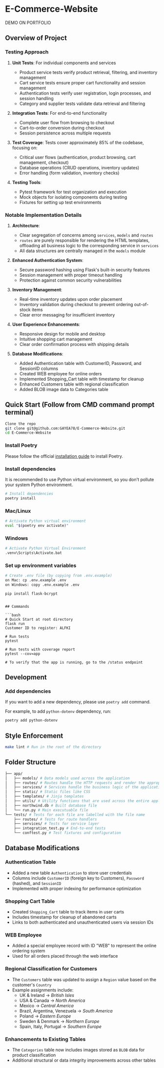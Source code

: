 # E-Commerce-Website
DEMO ON PORTFOLIO
## Overview of Project


### Testing Approach


1. **Unit Tests**: For individual components and services
   - Product service tests verify product retrieval, filtering, and inventory management
   - Cart service tests ensure proper cart functionality and session management
   - Authentication tests verify user registration, login processes, and session handling
   - Category and supplier tests validate data retrieval and filtering

2. **Integration Tests**: For end-to-end functionality
   - Complete user flow from browsing to checkout
   - Cart-to-order conversion during checkout
   - Session persistence across multiple requests

3. **Test Coverage**: Tests cover approximately 85% of the codebase, focusing on:
   - Critical user flows (authentication, product browsing, cart management, checkout)
   - Database operations (CRUD operations, inventory updates)
   - Error handling (form validation, inventory checks)

4. **Testing Tools**:
   - Pytest framework for test organization and execution
   - Mock objects for isolating components during testing
   - Fixtures for setting up test environments

### Notable Implementation Details

1. **Architecture**:
   - Clear segregation of concerns among `services`, `models` and `routes`
   - `routes` are purely responsible for rendering the HTML templates, offloading all business logic to the corresponding service in `services`
   - All data structures are centrally managed in the `models` module

2. **Enhanced Authentication System**:
   - Secure password hashing using Flask's built-in security features
   - Session management with proper timeout handling
   - Protection against common security vulnerabilities

3. **Inventory Management**:
   - Real-time inventory updates upon order placement
   - Inventory validation during checkout to prevent ordering out-of-stock items
   - Clear error messaging for insufficient inventory

4. **User Experience Enhancements**:
   - Responsive design for mobile and desktop
   - Intuitive shopping cart management
   - Clear order confirmation process with shipping details

5. **Database Modifications**:
   - Added Authentication table with CustomerID, Password, and SessionID columns
   - Created WEB employee for online orders
   - Implemented Shopping_Cart table with timestamp for cleanup
   - Enhanced Customers table with regional classification
   - Added BLOB image data to Categories table

## Quick Start (Follow from CMD command prompt terminal)

```bash
Clone the repo
git clone git@github.com:GAYEA78/E-Commerce-Website.git
cd E-Commerce-Website
```

### Install Poetry

Please follow the official [installation guide](https://python-poetry.org/docs/#installation) to install Poetry.

### Install dependencies

It is recommended to use Python virtual environment, so you don't pollute your system Python environment.

```bash
# Install dependencies
poetry install
```

### Mac/Linux

```bash
# Activate Python virtual environment
eval "$(poetry env activate)"
```

### Windows

```bash
# Activate Python Virtual Environment
.venv\Scripts\Activate.bat
```

### Set up environment variables

```bash
# Create .env file (by copying from .env.example)
on Mac: cp .env.example .env
on Windows: copy .env.example .env

```
```Install the flask_bcrypt module
pip install flask-bcrypt
```
```

## Commands

```bash
# Quick Start at root directory
flask run
Customer ID to register: ALFKI

# Run tests
pytest

# Run tests with coverage report
pytest --cov=app

# To verify that the app is running, go to the /status endpoint
```

## Development

### Add dependencies

If you want to add a new dependency, please use `poetry add` command.

For example, to add `python-dotenv` dependency, run:

```bash
poetry add python-dotenv
```

## Style Enforcement

```bash
make lint # Run in the root of the directory
```

## Folder Structure

```bash
├── app/
│   ├── models/ # Data models used across the application
│   ├── routes/ # Routes handle the HTTP requests and render the appropriate templates (no business logic)
│   ├── services/ # Services handle the business logic of the application
│   ├── static/ # Static files like CSS
│   ├── templates/ # Jinja templates
│   ├── utils/ # Utility functions that are used across the entire application
│   ├── northwind.db # Built database file
│   └── run.py # Main executuable file
└── tests/ # Tests for each file are labelled with the file name
    ├── routes/ # Tests for route handlers
    ├── services/ # Tests for service layer
    ├── integration_test.py # End-to-end tests
    └── conftest.py # Test fixtures and configuration
```

## Database Modifications

### Authentication Table
- Added a new table `Authentication` to store user credentials
- Columns include `CustomerID` (foreign key to Customers), `Password` (hashed), and `SessionID`
- Implemented with proper indexing for performance optimization

### Shopping Cart Table
- Created `Shopping_Cart` table to track items in user carts
- Includes timestamp for cleanup of abandoned carts
- Links to both authenticated and unauthenticated users via session IDs

### WEB Employee
- Added a special employee record with ID "WEB" to represent the online ordering system
- Used for all orders placed through the web interface

### Regional Classification for Customers  
- The `Customers` table was updated to assign a `Region` value based on the customer's `Country`  
- Example assignments include:  
  - UK & Ireland → *British Isles*  
  - USA & Canada → *North America*  
  - Mexico → *Central America*  
  - Brazil, Argentina, Venezuela → *South America*  
  - Poland → *Eastern Europe*  
  - Sweden & Denmark → *Northern Europe*  
  - Spain, Italy, Portugal → *Southern Europe*  

### Enhancements to Existing Tables  
- The `Categories` table now includes images stored as `BLOB` data for product classification
- Additional structural or data integrity improvements across other tables
